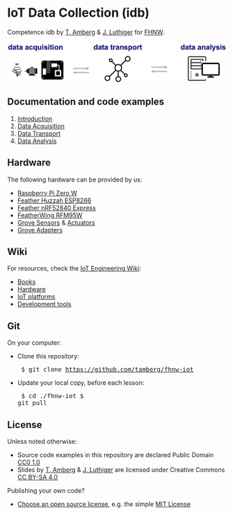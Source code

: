 # IoT Data Collection (idb)
Competence *idb* by [T. Amberg](https://twitter.com/tamberg) & [J. Luthiger](https://www.fhnw.ch/en/people/juerg-luthiger) for [FHNW](https://www.fhnw.ch/).


<img src="introduction/iot-big-picture.jpeg">

## Documentation and code examples
1. [Introduction](introduction/README.md)
2. [Data Acquisition](data-acquisition/READDE.md)
2. [Data Transport](data-transaport/READDE.md)
2. [Data Analysis](data-analysis/READDE.md)

## Hardware
The following hardware can be provided by us:

* [Raspberry Pi Zero W](./../../wiki/Raspberry-Pi-Zero-W)
* [Feather Huzzah ESP8266](./../../wiki/Feather-Huzzah-ESP8266)
* [Feather nRF52840 Express](./../../wiki/Feather-nRF52840-Express)
* [FeatherWing RFM95W](./../../wiki/FeatherWing-RFM95W)
* [Grove Sensors](./../../wiki/Grove-Sensors) & [Actuators](./../../wiki/Grove-Actuators)
* [Grove Adapters](./../../wiki/Grove-Adapters)


## Wiki
For resources, check the [IoT Engineering Wiki](https://github.com/tamberg/fhnw-iot/wiki):

* [Books](https://github.com/tamberg/fhnw-iot/wiki/IoT-Books)
* [Hardware](https://github.com/tamberg/fhnw-iot/wiki#hardware)
* [IoT platforms](https://github.com/tamberg/fhnw-iot/wiki#iot-platforms)
* [Development tools](https://github.com/tamberg/fhnw-iot/wiki#development-tools)

## Git
On your computer:

* Clone this repository:<pre>
    $ git clone https://github.com/tamberg/fhnw-iot</pre>
* Update your local copy, before each lesson:<pre>
    $ cd ./fhnw-iot
    $ git pull</pre>

## License

Unless noted otherwise:

* Source code examples in this repository are declared Public Domain [CC0 1.0](https://creativecommons.org/publicdomain/zero/1.0/)
* Slides by [T. Amberg](https://twitter.com/tamberg) & [J. Luthiger](https://www.fhnw.ch/en/people/juerg-luthiger) are licensed under Creative Commons [CC BY-SA 4.0](https://creativecommons.org/licenses/by-sa/4.0/)

Publishing your own code?

* [Choose an open source license](https://choosealicense.com/), e.g. the simple [MIT License](https://choosealicense.com/licenses/mit/)
